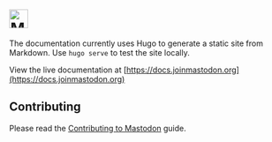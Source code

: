 <h1><picture>
  <source media="(prefers-color-scheme: dark)" srcset="https://github.com/mastodon/mastodon/raw/main/lib/assets/wordmark.dark.png?raw=true">
  <source media="(prefers-color-scheme: light)" srcset="https://github.com/mastodon/mastodon/raw/main/lib/assets/wordmark.light.png?raw=true">
  <img alt="Mastodon" src="https://github.com/mastodon/mastodon/raw/mainlib/assets/wordmark.light.png?raw=true" height="34">
</picture></h1>

The documentation currently uses Hugo to generate a static site from Markdown. Use `hugo serve` to test the site locally.

View the live documentation at [https://docs.joinmastodon.org](https://docs.joinmastodon.org)

## Contributing

Please read the [Contributing to Mastodon](https://github.com/mastodon/.github/blob/main/CONTRIBUTING.md) guide.
